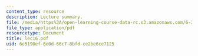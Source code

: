```yaml
---
content_type: resource
description: Lecture summary.
file: /media/https%3A/open-learning-course-data-rc.s3.amazonaws.com/6-341-discrete-time-signal-processing-fall-2005/6e5190ef6e0d66c78bfdce2be6ce7125_lec16.pdf
file_type: application/pdf
resourcetype: Document
title: lec16.pdf
uid: 6e5190ef-6e0d-66c7-8bfd-ce2be6ce7125
---
```


